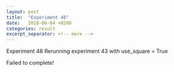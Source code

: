 ```yaml
---
layout: post
title:  "Experiment 48"
date:   2018-06-04 +0200
categories: result
excerpt_separator: <!-- more -->
---
```


<!-- more -->
Experiment 48
Rerunning experiment 43 with use_square = True

Failed to complete!
